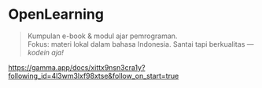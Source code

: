 # OpenLearning

> Kumpulan e-book & modul ajar pemrograman.  
> Fokus: materi lokal dalam bahasa Indonesia.
> Santai tapi berkualitas — _kodein aja!_

https://gamma.app/docs/xittx9nsn3cra1y?following_id=4l3wm3lxf98xtse&follow_on_start=true

